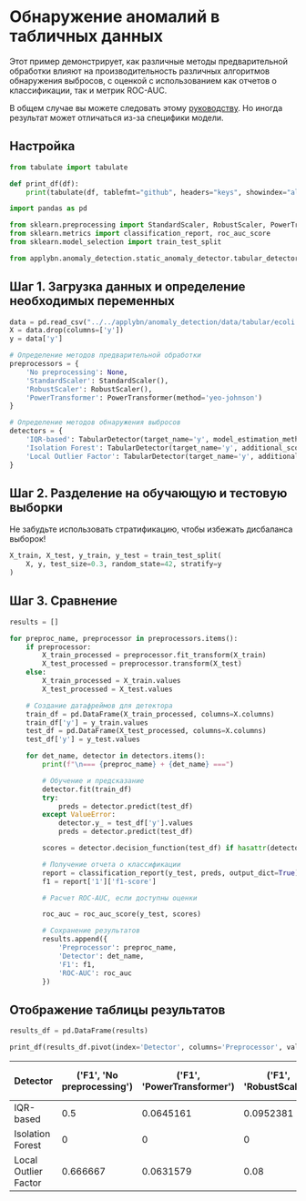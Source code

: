 # Обнаружение аномалий в табличных данных

Этот пример демонстрирует, как различные методы предварительной обработки влияют на
производительность различных алгоритмов обнаружения выбросов, с оценкой
с использованием как отчетов о классификации, так и метрик ROC-AUC.

В общем случае вы можете следовать этому [руководству](https://scikit-learn.org/stable/auto_examples/preprocessing/plot_all_scaling.html).
Но иногда результат может отличаться из-за специфики модели.

## Настройка
```python
from tabulate import tabulate

def print_df(df):
    print(tabulate(df, tablefmt="github", headers="keys", showindex="always"))

import pandas as pd

from sklearn.preprocessing import StandardScaler, RobustScaler, PowerTransformer
from sklearn.metrics import classification_report, roc_auc_score
from sklearn.model_selection import train_test_split

from applybn.anomaly_detection.static_anomaly_detector.tabular_detector import TabularDetector
```

## Шаг 1. Загрузка данных и определение необходимых переменных
```python
data = pd.read_csv("../../applybn/anomaly_detection/data/tabular/ecoli.csv")
X = data.drop(columns=['y'])
y = data['y']

# Определение методов предварительной обработки
preprocessors = {
    'No preprocessing': None,
    'StandardScaler': StandardScaler(),
    'RobustScaler': RobustScaler(),
    'PowerTransformer': PowerTransformer(method='yeo-johnson')
}

# Определение методов обнаружения выбросов
detectors = {
    'IQR-based': TabularDetector(target_name='y', model_estimation_method='iqr'),
    'Isolation Forest': TabularDetector(target_name='y', additional_score='IF'),
    'Local Outlier Factor': TabularDetector(target_name='y', additional_score='LOF')
}
```

## Шаг 2. Разделение на обучающую и тестовую выборки
Не забудьте использовать стратификацию, чтобы избежать дисбаланса выборок!

```python
X_train, X_test, y_train, y_test = train_test_split(
    X, y, test_size=0.3, random_state=42, stratify=y
)
```

## Шаг 3. Сравнение
```python
results = []

for preproc_name, preprocessor in preprocessors.items():
    if preprocessor:
        X_train_processed = preprocessor.fit_transform(X_train)
        X_test_processed = preprocessor.transform(X_test)
    else:
        X_train_processed = X_train.values
        X_test_processed = X_test.values

    # Создание датафреймов для детектора
    train_df = pd.DataFrame(X_train_processed, columns=X.columns)
    train_df['y'] = y_train.values
    test_df = pd.DataFrame(X_test_processed, columns=X.columns)
    test_df['y'] = y_test.values

    for det_name, detector in detectors.items():
        print(f"\n=== {preproc_name} + {det_name} ===")

        # Обучение и предсказание
        detector.fit(train_df)
        try:
            preds = detector.predict(test_df)
        except ValueError:
            detector.y_ = test_df['y'].values
            preds = detector.predict(test_df)

        scores = detector.decision_function(test_df) if hasattr(detector, 'decision_function') else None

        # Получение отчета о классификации
        report = classification_report(y_test, preds, output_dict=True)
        f1 = report['1']['f1-score']

        # Расчет ROC-AUC, если доступны оценки

        roc_auc = roc_auc_score(y_test, scores)

        # Сохранение результатов
        results.append({
            'Preprocessor': preproc_name,
            'Detector': det_name,
            'F1': f1,
            'ROC-AUC': roc_auc
        })
```


## Отображение таблицы результатов
```python
results_df = pd.DataFrame(results)

print_df(results_df.pivot(index='Detector', columns='Preprocessor', values=['F1', 'ROC-AUC']))
```


| Detector             |   ('F1', 'No preprocessing') |   ('F1', 'PowerTransformer') |   ('F1', 'RobustScaler') | ('F1', 'StandardScaler') | ('ROC-AUC', 'No preprocessing') |   ('ROC-AUC', 'PowerTransformer') |   ('ROC-AUC', 'RobustScaler') |   ('ROC-AUC', 'StandardScaler') |
|----------------------|------------------------------|------------------------------|--------------------------|--------------------------|---------------------------------|-----------------------------------|-------------------------------|---------------------------------|
| IQR-based            |                     0.5      |                    0.0645161 |                0.0952381 | **0.8**                  | **1**                           |                          0.969388 |                      0.748299 |                        0.727891 |
| Isolation Forest     |                     0        |                    0         |                0         | 0.4                      | 0.87415                         |                          0.945578 |                      0.94898  |                        0.972789 |
| Local Outlier Factor |                     0.666667 |                    0.0631579 |                0.08      | 0.666667                 | **1**                           |                          0.418367 |                      0.64966  |                        0.989796 |
